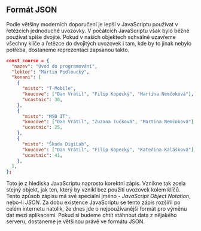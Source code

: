 ## Formát JSON

Podle většiny moderních doporučení je lepší v JavaScriptu používat v řetězcích jednoduché uvozovky. V počátcích JavaScriptu však bylo běžné používat spíše dvojité. Pokud v našich objektech schválně uzavřeme všechny klíče a řetězce do dvojitých uvozovek i tam, kde by to jinak nebylo potřeba, dostaneme reprezentaci zapsanou takto.

```json
const course = {
  "nazev": "Úvod do programování",
  "lektor": "Martin Podloucký",
  "konani": [
    {
      "misto": "T-Mobile",
      "koucove": ["Dan Vrátil", "Filip Kopecký", "Martina Nemčoková"],
      "ucastnic": 30,
    },
    {
      "misto": "MSD IT",
      "koucove": ["Dan Vrátil", "Zuzana Tučková", "Martina Nemčoková"],
      "ucastnic": 25,
    },
    {
      "misto": "Škoda DigiLab",
      "koucove": ["Dan Vrátil", "Filip Kopecký", "Kateřina Kalášková"],
      "ucastnic": 41,
    },
  ],
};
```

Toto je z hlediska JavaScriptu naprosto korektní zápis. Vznikne tak zcela stejný objekt, jak ten, který by vznikl bez použití uvozovek kolem klíčů. Tento způsob zápisu má své speciální jméno - _JavaScript Object Notation_, nebo-li _JSON_. Za dobu existence JavaScriptu se tento zápis rozšířil po celém internetu natolik, že dnes jde o nejpoužívanější formát pro výměnu dat mezi aplikacemi. Pokud si budeme chtít stáhnout data z nějakého serveru, dostaneme je většinou právě ve formátu JSON.
